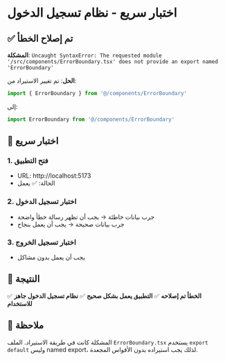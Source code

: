 # اختبار سريع - نظام تسجيل الدخول

## ✅ تم إصلاح الخطأ

**المشكلة**: `Uncaught SyntaxError: The requested module '/src/components/ErrorBoundary.tsx' does not provide an export named 'ErrorBoundary'`

**الحل**: تم تغيير الاستيراد من:
```typescript
import { ErrorBoundary } from '@/components/ErrorBoundary'
```
إلى:
```typescript
import ErrorBoundary from '@/components/ErrorBoundary'
```

## 🧪 اختبار سريع

### 1. فتح التطبيق
- URL: http://localhost:5173
- الحالة: ✅ يعمل

### 2. اختبار تسجيل الدخول
- جرب بيانات خاطئة → يجب أن تظهر رسالة خطأ واضحة
- جرب بيانات صحيحة → يجب أن يعمل بنجاح

### 3. اختبار تسجيل الخروج
- يجب أن يعمل بدون مشاكل

## 🎯 النتيجة

✅ **الخطأ تم إصلاحه**
✅ **التطبيق يعمل بشكل صحيح**
✅ **نظام تسجيل الدخول جاهز للاستخدام**

## 📝 ملاحظة

المشكلة كانت في طريقة الاستيراد. الملف `ErrorBoundary.tsx` يستخدم `export default` وليس named export، لذلك يجب استيراده بدون الأقواس المجعدة.
